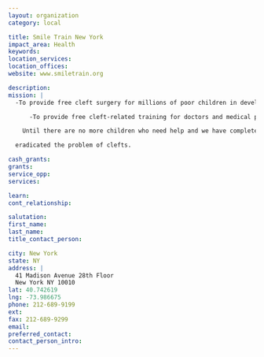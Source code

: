 ```yaml
---
layout: organization
category: local

title: Smile Train New York
impact_area: Health
keywords: 
location_services: 
location_offices: 
website: www.smiletrain.org

description: 
mission: |
  -To provide free cleft surgery for millions of poor children in developing countries.

      -To provide free cleft-related training for doctors and medical professionals.

    Until there are no more children who need help and we have completely

  eradicated the problem of clefts.

cash_grants: 
grants: 
service_opp: 
services: 

learn: 
cont_relationship: 

salutation: 
first_name: 
last_name: 
title_contact_person: 

city: New York
state: NY
address: |
  41 Madison Avenue 28th Floor   
  New York NY 10010
lat: 40.742619
lng: -73.986675
phone: 212-689-9199
ext: 
fax: 212-689-9299
email: 
preferred_contact: 
contact_person_intro: 
---
```

